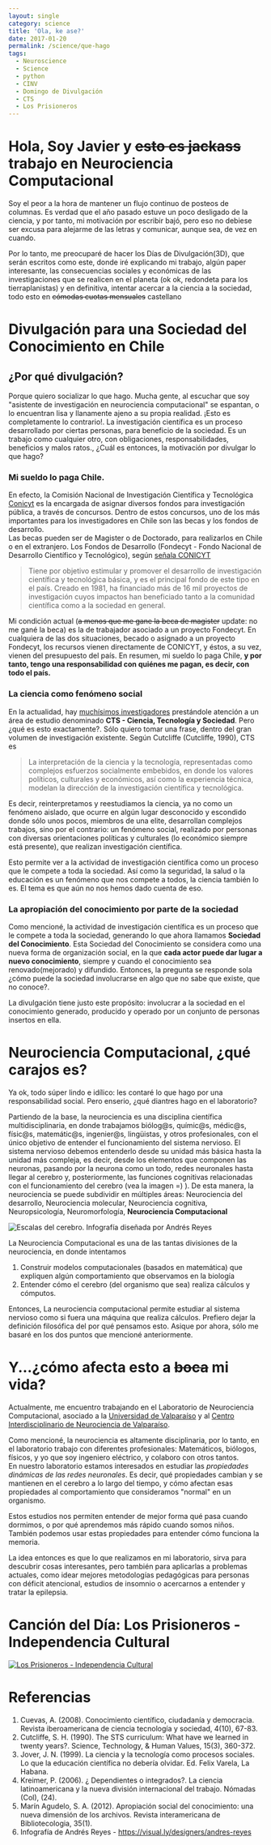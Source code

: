 ```yaml
---
layout: single
category: science
title: 'Ola, ke ase?'
date: 2017-01-20
permalink: /science/que-hago
tags: 
  - Neuroscience
  - Science
  - python
  - CINV
  - Domingo de Divulgación
  - CTS
  - Los Prisioneros
---
```


# Hola, Soy Javier y ~~esto es jackass~~ trabajo en Neurociencia Computacional

Soy el peor a la hora de mantener un flujo continuo de posteos de columnas. Es verdad que el año pasado estuve un poco desligado de la ciencia, y por tanto, mi motivación por escribir bajó, pero eso no debiese ser excusa para alejarme de las letras y comunicar, aunque sea, de vez en cuando.

Por lo tanto, me preocuparé de hacer los Días de Divulgación(3D), que serán escritos como este, donde iré explicando mi trabajo, algún paper interesante, las consecuencias sociales y económicas de las investigaciones que se realicen en el planeta (ok ok, redondeta para los tierraplanistas) y en definitiva, intentar acercar a la ciencia a la sociedad, todo esto en ~~cómodas cuotas mensuales~~ castellano

# Divulgación para una Sociedad del Conocimiento en Chile
## ¿Por qué divulgación?
Porque quiero socializar lo que hago.  Mucha gente, al escuchar que soy "asistente de investigación en neurociencia computacional" se espantan, o lo encuentran lisa y llanamente ajeno a su propia realidad. ¡Esto es completamente lo contrario!. La investigación científica es un proceso desarrollado por ciertas personas, para beneficio de la sociedad. Es un trabajo como cualquier otro, con obligaciones, responsabilidades, beneficios y malos ratos.,
¿Cuál es entonces, la motivación por divulgar lo que hago?

### Mi sueldo lo paga Chile.
En efecto, la Comisión Nacional de Investigación Científica y Tecnológica [Conicyt](https://http://www.conicyt.cl/) es la encargada de asignar diversos fondos para investigación pública, a través de concursos. Dentro de estos concursos, uno de los más importantes para los investigadores en Chile son las becas y los fondos de desarrollo.  
Las becas pueden ser de Magister o de Doctorado, para realizarlos en Chile o en el extranjero.  Los Fondos de Desarrollo (Fondecyt - Fondo Nacional de Desarrollo Científico y Tecnológico), según [señala CONICYT](http://www.conicyt.cl/fondecyt/sobre-fondecyt/que-es-fondecyt/)
>Tiene por objetivo estimular y promover el desarrollo de investigación científica y tecnológica básica, y es el principal fondo de este tipo en el país. Creado en 1981, ha financiado más de 16 mil proyectos de investigación cuyos impactos han beneficiado tanto a la comunidad científica como a la sociedad en general.

Mi condición actual (~~a menos que me gane la beca de magister~~ update: no me gané la beca) es la de trabajador asociado a un proyecto Fondecyt.
En cualquiera de las dos situaciones, becado o asignado a un proyecto Fondecyt, los recursos vienen directamente de CONICYT, y éstos, a su vez, vienen del presupuesto del país. En resumen, mi sueldo lo paga Chile, **y por tanto, tengo una responsabilidad con quiénes me pagan, es decir, con todo el país.**

### La ciencia como fenómeno social
En la actualidad, hay [muchísimos investigadores](http://www.cts-chile.cl/) prestándole atención a un área de estudio denominado **CTS - Ciencia, Tecnología y Sociedad**.  Pero ¿qué es esto exactamente?. Sólo quiero tomar una frase, dentro del gran volumen de investigación existente.
Según Cutcliffe (Cutcliffe, 1990), CTS es 
>La interpretación de la ciencia y la tecnología, representadas como complejos esfuerzos socialmente embebidos, en donde los valores políticos, culturales y económicos, así como la experiencia técnica, modelan la dirección de la investigación científica y tecnológica.

Es decir, reinterpretamos y reestudiamos la ciencia, ya no como un fenómeno aislado, que ocurre en algún lugar desconocido y escondido donde sólo unos pocos, miembros de una elite, desarrollan complejos trabajos, sino por el contrario: un fenómeno social, realizado por personas con diversas orientaciones políticas y culturales (lo económico siempre está presente), que realizan investigación científica.

Esto permite ver a la actividad de investigación científica como un proceso que le compete a toda la sociedad.  Así como la seguridad, la salud o la educación es un fenómeno que nos compete a todos, la ciencia también lo es. El tema es que aún no nos hemos dado cuenta de eso.

### La apropiación del conocimiento por parte de la sociedad
Como mencioné, la actividad de investigación científica es un proceso que le compete a toda la sociedad, generando lo que ahora llamamos **Sociedad del Conocimiento**. Esta Sociedad del Conocimiento se considera como una nueva forma de organización social, en la que **cada actor puede dar lugar a nuevo conocimiento**, siempre y cuando el conocimiento sea renovado(mejorado) y difundido.
Entonces, la pregunta se responde sola ¿cómo puede la sociedad involucrarse en algo que no sabe que existe, que no conoce?.

La divulgación tiene justo este propósito: involucrar a la sociedad en el conocimiento generado, producido y operado por un conjunto de  personas insertos en ella.


# Neurociencia Computacional, ¿qué carajos es?
Ya ok, todo súper lindo e idílico: les contaré lo que hago por una responsabilidad social. Pero enserio, ¿qué diantres hago en el laboratorio?

Partiendo de la base, la neurociencia es una disciplina científica multidisciplinaria, en donde trabajamos biólog@s, químic@s, médic@s, físic@s, matemátic@s, ingenier@s, lingüistas, y otros profesionales, con el único objetivo de entender el funcionamiento del sistema nervioso.
El sistema nervioso debemos entenderlo desde su unidad más básica hasta la unidad más compleja, es decir, desde los elementos que componen las neuronas, pasando por la neurona como un todo, redes neuronales hasta llegar al cerebro y, posteriormente, las funciones cognitivas relacionadas con el funcionamiento del cerebro (vea la imagen =) ).
De esta manera, la neurociencia se puede subdividir en múltiples áreas: Neurociencia del desarrollo, Neurociencia molecular, Neurociencia cognitiva, Neuropsicología, Neuromorfología, **Neurociencia Computacional**


![Escalas del cerebro. Infografía diseñada por Andrés Reyes](https://i.pinimg.com/originals/c6/96/53/c6965326054c0afafa310114b675b012.jpg) 


La Neurociencia Computacional es una de las tantas divisiones de la neurociencia, en donde intentamos 
1. Construir modelos computacionales (basados en matemática) que expliquen algún comportamiento que observamos en la biología
2. Entender cómo el cerebro (del organismo que sea) realiza cálculos y cómputos.

Entonces, La neurociencia computacional permite estudiar al sistema nervioso como si fuera una máquina que realiza cálculos.
Prefiero dejar la definición filosófica del por qué pensamos esto. Asique por ahora, sólo me basaré en los dos puntos que mencioné anteriormente.

# Y...¿cómo afecta esto a ~~boca~~ mi vida?
Actualmente, me encuentro trabajando en el Laboratorio de Neurociencia Computacional, asociado a la [Universidad de Valparaíso](http://www.uv.cl) y al [Centro Interdisciplinario de Neurociencia de Valparaíso](http://www.cinv.cl).

Como mencioné, la neurociencia es altamente disciplinaria, por lo tanto, en el laboratorio trabajo con diferentes profesionales: Matemáticos, biólogos, físicos, y yo que soy ingeniero eléctrico, y colaboro con otros tantos.  
En nuestro laboratorio estamos interesados en estudiar las *propiedades dinámicas de las redes neuronales*. Es decir, qué propiedades cambian y se mantienen en el cerebro a lo largo del tiempo, y cómo afectan esas propiedades al comportamiento que consideramos "normal" en un organismo.

Estos estudios nos permiten entender de mejor forma qué pasa cuando dormimos, o por qué aprendemos más rápido cuando somos niños. También podemos usar estas propiedades para entender cómo funciona la memoria.

La idea entonces es que lo que realizamos en mi laboratorio, sirva para descubrir cosas interesantes, pero también para aplicarlas a problemas actuales, como idear mejores metodologías pedagógicas para personas con déficit atencional, estudios de insomnio o acercarnos a entender y tratar la epilepsia.



# Canción del Día: Los Prisioneros - Independencia Cultural
[![Los Prisioneros - Independencia Cultural](https://i.ytimg.com/vi/KVK0Y7IalBw/maxresdefault.jpg)](https://www.youtube.com/watch?v=Q5L2NHgRC6w)



# Referencias
1. Cuevas, A. (2008). Conocimiento científico, ciudadanía y democracia. Revista iberoamericana de ciencia tecnología y sociedad, 4(10), 67-83.
2. Cutcliffe, S. H. (1990). The STS curriculum: What have we learned in twenty years?. Science, Technology, & Human Values, 15(3), 360-372.
3. Jover, J. N. (1999). La ciencia y la tecnología como procesos sociales. Lo que la educación científica no debería olvidar. Ed. Felix Varela, La Habana.
4. Kreimer, P. (2006). ¿ Dependientes o integrados?. La ciencia latinoamericana y la nueva división internacional del trabajo. Nómadas (Col), (24).
5. Marín Agudelo, S. A. (2012). Apropiación social del conocimiento: una nueva dimensión de los archivos. Revista interamericana de Bibliotecologia, 35(1).
6. Infografía de Andrés Reyes -  https://visual.ly/designers/andres-reyes

